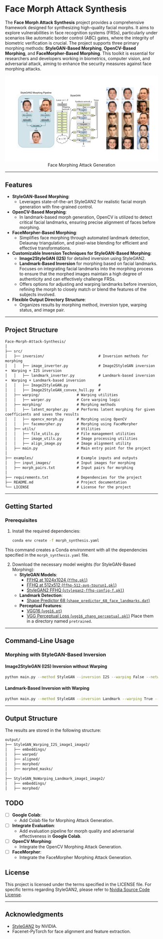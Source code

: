 
# Face Morph Attack Synthesis

The **Face Morph Attack Synthesis** project provides a comprehensive framework designed for synthesizing high-quality facial morphs. It aims to explore vulnerabilities in face recognition systems (FRSs), particularly under scenarios like automatic border control (ABC) gates, where the integrity of biometric verification is crucial. The project supports three primary morphing methods: **StyleGAN-Based Morphing**, **OpenCV-Based Morphing**, and **FaceMorpher-Based Morphing**. This toolkit is essential for researchers and developers working in biometrics, computer vision, and adversarial attack, aiming to enhance the security measures against face morphing attacks.



<p align="center">
<img src="docs/morph.gif" width="900px"/>
<br>
Face Morphing Attack Generation 
</p>


---

## Features

- **StyleGAN-Based Morphing**:
  - Leverages state-of-the-art StyleGAN2 for realistic facial morph generation with fine-grained control.
- **OpenCV-Based Morphing**:
  - In landmark-based morph generation, OpenCV is utilized to detect critical facial landmarks, ensuring precise alignment of faces before morphing.
- **FaceMorpher-Based Morphing**:
  - Simplifies face morphing through automated landmark detection, Delaunay triangulation, and pixel-wise blending for efficient and effective transformations.
- **Customizable Inversion Techniques for StyleGAN-Based Morphing**:
  - **Image2StyleGAN (I2S)** for detailed inversion using StyleGAN2.
  - **Landmark-Based Inversion** for morphing based on facial landmarks. Focuses on integrating facial landmarks into the morphing process to ensure that the morphed images maintain a high degree of authenticity and can effectively challenge FRSs.
  - Offers options for adjusting and warping landmarks before inversion, refining the morph to closely match or blend the features of the subjects involved.
- **Flexible Output Directory Structure**:
  - Organizes results by morphing method, inversion type, warping status, and image pair.

---

## Project Structure

```plaintext
Face-Morph-Attack-Synthesis/
│
├── src/
│   ├── inversion/                         # Inversion methods for morphing
│   │   ├── image_inverter.py              # Image2StyleGAN inversion  +  Warping + I2S inversion
│   │   ├── landmark_inverter.py           # Landmark-based inversion +  Warping + Landmark-based inversion
│   │   ├── Image2StyleGAN.py              #  
│   │   ├── Image2StyleGAN_convex_hull.py  # 
│   ├── warping/                 # Warping utilities
│   │   ├── warper.py            # Core warping logic
│   ├── morphing/                # Morphing methods
│   │   ├── latent_morpher.py    # Performs latent morphing for given coefficients and saves the results
│   │   ├── opencv_morph.py      # Morphing using OpenCV 
│   │   ├── facemorpher.py       # Morphing using FaceMorpher
│   ├── utils/                   # Utilities
│   │   ├── file_utils.py        # File management utilities
│   │   ├── image_utils.py       # Image processing utilities
│   │   ├── align_image.py       # Image alignment utility
│   ├── main.py                  # Main entry point for the project
│
├── examples/                    # Example inputs and outputs
│   ├── input_images/            # Input images for morphing
│   ├── morph_pairs.txt          # Input pairs for morphing
│
├── requirements.txt             # Dependencies for the project
├── README.md                    # Project documentation
└── LICENSE                      # License for the project
```
 
---


## Getting Started

### Prerequisites
1. Install the required dependencies:
   ```bash
   conda env create -f morph_synthesis.yaml
   ```
 This command creates a Conda environment with all the dependencies specified in the `morph_synthesis.yaml` file.

2. Download the necessary model weights (for StyleGAN-Based Morphing):
   - **StyleGAN Models**:
     - [FFHQ at 1024x1024 (`ffhq.pkl`)](https://path-to-models/ffhq.pkl)
     - [FFHQ at 512x512 (`ffhq-512-avg-tpurun1.pkl`)](https://path-to-models/ffhq-512-avg-tpurun1.pkl)
     - [StyleGAN2 FFHQ (`stylegan2-ffhq-config-f.pkl`)](https://path-to-models/stylegan2-ffhq-config-f.pkl)
   - **Landmark Detection**:
     - [Shape Predictor 68 (`shape_predictor_68_face_landmarks.dat`)](https://path-to-models/shape_predictor_68_face_landmarks.dat)
   - **Perceptual Features**:
     - [VGG16 (`vgg16.pt`)](https://path-to-models/vgg16.pt)
     - [VGG Perceptual Loss (`vgg16_zhang_perceptual.pkl`)](https://path-to-models/vgg16_zhang_perceptual.pkl)
   Place them in a directory named `pretrained`.

---

## Command-Line Usage

### Morphing with StyleGAN-Based Inversion

#### Image2StyleGAN (I2S) Inversion without Warping
```bash
python main.py --method StyleGAN --inversion I2S --warping False --network ./pretrained/ffhq.pkl --num_steps 1000 --output_dir output
```

#### Landmark-Based Inversion with Warping
```bash
python main.py --method StyleGAN --inversion Landmark --warping True --network ./pretrained/ffhq.pkl --num_steps 1000 --output_dir output
```

---

## Output Structure

The results are stored in the following structure:

```plaintext
output/
├── StyleGAN_Warping_I2S_image1_image2/
│   ├── embeddings/
│   ├── warped/
│   ├── aligned/
│   ├── morphed/
│   ├── morphed_masks/
│
├── StyleGAN_NoWarping_Landmark_image1_image2/
│   ├── embeddings/
│   ├── morphed/
```

## TODO
- [ ] **Google Colab**:
  - Add Colab file for Morphing Attack Generation.
- [ ] **Integrate Evaluation**:
  - Add evaluation pipeline for morph quality and adversarial effectiveness in **Google Colab**.
- [ ] **OpenCV Morphing**:
  - Integrate the OpenCV Morphing Attack Generation.
- [ ] **FaceMorpher**:
  - Integrate the FaceMorpher Morphing Attack Generation.




## License

This project is licensed under the terms specified in the LICENSE file. For specific terms regarding StyleGAN2, please refer to [Nvidia Source Code License](https://nvlabs.github.io/stylegan2-ada-pytorch/license.html).

---

## Acknowledgments

- [StyleGAN2](https://github.com/NVlabs/stylegan2-ada-pytorch) by NVIDIA.
- Facenet-PyTorch for face alignment and feature extraction.